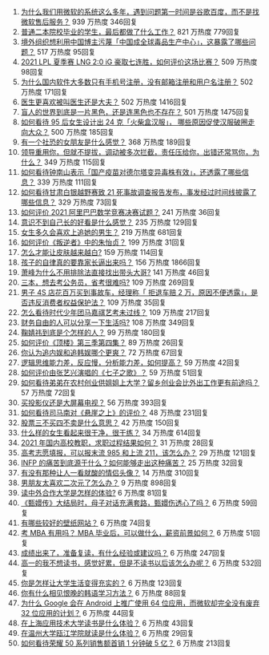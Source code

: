 1. [为什么我们用微软的系统这么多年，遇到问题第一时间是谷歌百度，而不是找微软售后服务？](https://www.zhihu.com/question/463391853) 939 万热度 346回复
1. [普通二本院校毕业的学生，最后都做了什么工作？](https://www.zhihu.com/question/267563742) 821 万热度 779回复
1. [境外组织想利用中国博主污蔑「中国成全球毒品生产中心」，这暴露了哪些问题？](https://www.zhihu.com/question/467242610) 517 万热度 95回复
1. [2021 LPL 夏季赛 LNG 2:0 iG 豪取七连胜，如何评价这场比赛？](https://www.zhihu.com/question/468185851) 509 万热度 98回复
1. [为什么国内软件大多数只有手机号注册，没有邮箱注册和用户名注册？](https://www.zhihu.com/question/331360215) 502 万热度 171回复
1. [医生更喜欢被叫医生还是大夫？](https://www.zhihu.com/question/392695588) 502 万热度 1416回复
1. [盲人的世界到底是一片黑色，还是连黑色也不存在？](https://www.zhihu.com/question/48476818) 501 万热度 1475回复
1. [如何看待 95 后女生设计出 24 克「火柴盒汉服」， 哪些原因促使汉服破圈走向大众？](https://www.zhihu.com/question/467576874) 500 万热度 185回复
1. [有一个社恐的女朋友是什么感觉？](https://www.zhihu.com/question/323962570) 368 万热度 189回复
1. [领导重用你，但就不提拔，调动被多次拦截，责任压给你，出错还常骂你，为什么？](https://www.zhihu.com/question/371428511) 349 万热度 115回复
1. [如何看待钟南山表示「国产疫苗对德尔塔变异毒株有效」，还透露了哪些信息？](https://www.zhihu.com/question/467727614) 339 万热度 111回复
1. [如何看待甘肃白银越野赛致 21 死事故调查报告发布，事发经过时间线披露了哪些信息？](https://www.zhihu.com/question/467819232) 329 万热度 73回复
1. [如何评价 2021 阿里巴巴数学竞赛决赛试题？](https://www.zhihu.com/question/467903915) 241 万热度 36回复
1. [意识不到自己长的好看是什么感觉？](https://www.zhihu.com/question/461571422) 235 万热度 129回复
1. [女生多久会喜欢上追她的男生？](https://www.zhihu.com/question/318419047) 219 万热度 681回复
1. [如何评价《叛逆者》中的朱怡贞？](https://www.zhihu.com/question/464194950) 199 万热度 31回复
1. [怎么才能让皮肤越来越白?](https://www.zhihu.com/question/458127901) 159 万热度 114回复
1. [孩子的自律真的要靠家长逼出来吗？](https://www.zhihu.com/question/436192830) 156 万热度 1866回复
1. [萧峰为什么不用排除法直接找出带头大哥?](https://www.zhihu.com/question/465793725) 141 万热度 46回复
1. [三本，想去考公务员，省考很难吗?](https://www.zhihu.com/question/332487091) 109 万热度 269回复
1. [男子 4S 店花百万买到事故车，经理称「 拒退车赔 2 万，原因不便透露」，是否违反消费者权益保护法？](https://www.zhihu.com/question/467888396) 109 万热度 35回复
1. [怎么看待时代少年团马嘉祺艺考未过线？](https://www.zhihu.com/question/467985728) 109 万热度 217回复
1. [财务自由的人可以分享一下生活吗?](https://www.zhihu.com/question/452616303) 108 万热度 349回复
1. [鞠婧祎到底是个怎样的人？](https://www.zhihu.com/question/451531217) 99 万热度 180回复
1. [如何评价《顶楼》第三季第四集？](https://www.zhihu.com/question/467430940) 89 万热度 26回复
1. [你认为追内娱和追韩娱哪个更爽？](https://www.zhihu.com/question/467521263) 72 万热度 67回复
1. [逻辑思维能力差，反应慢，分析能力差，如何提高？](https://www.zhihu.com/question/20119939) 59 万热度 42回复
1. [如何评价由张艺兴演唱的《七子之歌》？](https://www.zhihu.com/question/468080201) 59 万热度 51回复
1. [如何看待弟弟在农村创业供姐姐上大学？留乡创业会比外出工作更有前途吗？](https://www.zhihu.com/question/467948955) 57 万热度 72回复
1. [买投影仪还是大屏幕电视？](https://www.zhihu.com/question/22925179) 56 万热度 393回复
1. [如何看待司马南对《悬崖之上》的评价？](https://www.zhihu.com/question/462226337) 48 万热度 231回复
1. [股票三不买四不卖是什么意思？](https://www.zhihu.com/question/453247969) 42 万热度 150回复
1. [什么样的女生看起来很干净，很干练？](https://www.zhihu.com/question/23796174) 34 万热度 614回复
1. [2021 年国内高校教职，求职过程结果如何？](https://www.zhihu.com/question/422467775) 31 万热度 28回复
1. [高考志愿填报，可以报末流 985 和上流 211，该怎么办？](https://www.zhihu.com/question/466861114) 29 万热度 121回复
1. [INFP 的痛苦到底源于什么？如何能够走出这种痛苦？](https://www.zhihu.com/question/464694241) 25 万热度 32回复
1. [有没有那种让人一看就酸的情侣头像？](https://www.zhihu.com/question/432753689) 14 万热度 310回复
1. [男朋友太喜欢二次元了怎么办？](https://www.zhihu.com/question/402086093) 9 万热度 898回复
1. [读中外合作大学是怎样的体验?](https://www.zhihu.com/question/370794883) 6 万热度 81回复
1. [《甄嬛传》大结局时，母子对话充满套路，甄嬛伤透心了吗？](https://www.zhihu.com/question/404317643) 6 万热度 59回复
1. [有哪些较好的壁纸网站？](https://www.zhihu.com/question/32762402) 6 万热度 74回复
1. [考 MBA 有用吗？ MBA 毕业后，可以做什么，薪资前景如何？](https://www.zhihu.com/question/424963203) 6 万热度 51回复
1. [成绩出来了，准备复读，有什么经验或建议吗？](https://www.zhihu.com/question/466920064) 6 万热度 247回复
1. [高一的我不想读书，感觉好累，但是不读书以后该怎么办呢？](https://www.zhihu.com/question/462952243) 6 万热度 532回复
1. [你是怎样让大学生活变得充实的？](https://www.zhihu.com/question/458754159) 6 万热度 123回复
1. [你有什么相见恨晚的韩语学习方法？](https://www.zhihu.com/question/32217419) 6 万热度 88回复
1. [为什么 Google 会在 Android 上推广使用 64 位应用，而微软却完全没有废弃 32 位应用的计划？](https://www.zhihu.com/question/461368950) 6 万热度 44回复
1. [在上海应用技术大学读书是什么体验？](https://www.zhihu.com/question/62082173) 6 万热度 43回复
1. [在温州大学瓯江学院就读是什么体验？](https://www.zhihu.com/question/401647691) 6 万热度 29回复
1. [如何看待荣耀 50 系列销售额首销 1 分钟破 5 亿？](https://www.zhihu.com/question/467418330) 6 万热度 213回复